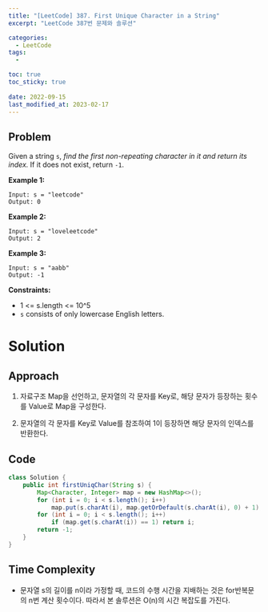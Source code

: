 ```yaml
---
title: "[LeetCode] 387. First Unique Character in a String"
excerpt: "LeetCode 387번 문제와 솔루션"

categories:
  - LeetCode
tags:
  - 

toc: true
toc_sticky: true
 
date: 2022-09-15
last_modified_at: 2023-02-17
---
```

## **Problem**
Given a string `s`, *find the first non-repeating character in it and return its index.* If it does not exist, return `-1`.

**Example 1:**
```
Input: s = "leetcode"
Output: 0
```
**Example 2:**
```
Input: s = "loveleetcode"
Output: 2
```
**Example 3:**
```
Input: s = "aabb"
Output: -1
```
**Constraints:**
- 1 <= s.length <= 10^5
- `s` consists of only lowercase English letters.

# **Solution**
## **Approach**
1. 자료구조 Map을 선언하고, 문자열의 각 문자를 Key로, 해당 문자가 등장하는 횟수를 Value로 Map을 구성한다.

2. 문자열의 각 문자를 Key로 Value를 참조하여 1이 등장하면 해당 문자의 인덱스를 반환한다.
## **Code**
```java
class Solution {
    public int firstUniqChar(String s) {
        Map<Character, Integer> map = new HashMap<>();
        for (int i = 0; i < s.length(); i++)
            map.put(s.charAt(i), map.getOrDefault(s.charAt(i), 0) + 1);
        for (int i = 0; i < s.length(); i++)
            if (map.get(s.charAt(i)) == 1) return i;
        return -1;
    }
}
```
## **Time Complexity**
- 문자열 s의 길이를 n이라 가정할 때, 코드의 수행 시간을 지배하는 것은 for반복문의 n번 계산 횟수이다. 따라서 본 솔루션은 O(n)의 시간 복잡도를 가진다.